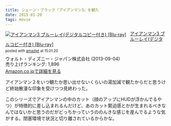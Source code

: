 ```yaml
---
title: シェーン・ブラック『アイアンマン3』を観た
date: 2015-01-20
tags: movie
---
```


<div class="amazlet-box" style="margin-bottom:0px;"><div class="amazlet-image" style="float:left;margin:0px 12px 1px 0px;"><a href="http://www.amazon.co.jp/exec/obidos/ASIN/B00DM0T9KM/dotimpact-22/ref=nosim/" name="amazletlink" target="_blank"><img src="http://ecx.images-amazon.com/images/I/51UrtYONGKL._SL160_.jpg" alt="アイアンマン3 ブルーレイ(デジタルコピー付き) [Blu-ray]" style="border: none;" /></a></div><div class="amazlet-info" style="line-height:120%; margin-bottom: 10px"><div class="amazlet-name" style="margin-bottom:10px;line-height:120%"><a href="http://www.amazon.co.jp/exec/obidos/ASIN/B00DM0T9KM/dotimpact-22/ref=nosim/" name="amazletlink" target="_blank">アイアンマン3 ブルーレイ(デジタルコピー付き) [Blu-ray]</a><div class="amazlet-powered-date" style="font-size:80%;margin-top:5px;line-height:120%">posted with <a href="http://www.amazlet.com/" title="amazlet" target="_blank">amazlet</a> at 15.01.20</div></div><div class="amazlet-detail">ウォルト・ディズニー・ジャパン株式会社 (2013-09-04)<br />売り上げランキング: 1,896<br /></div><div class="amazlet-sub-info" style="float: left;"><div class="amazlet-link" style="margin-top: 5px"><a href="http://www.amazon.co.jp/exec/obidos/ASIN/B00DM0T9KM/dotimpact-22/ref=nosim/" name="amazletlink" target="_blank">Amazon.co.jpで詳細を見る</a></div></div></div><div class="amazlet-footer" style="clear: left"></div></div>

アイアンマン２をいつ観たか思い出せないくらいの湯加減で観たからだと思うけど終始散漫な印象を受けつつ見終わった。

このシリーズでアイアンマンの中のカット（顔のアップにHUDが浮かんでるやつ）が特徴的に差し込まれるんだけど、あのカット緊迫感とかが生まれるべきなんではないかと思うのだがどっちかっていうののんきな感じを産んでるような気がする。閉塞環境で状況と切り離されているからかな。
